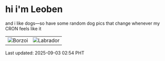 # hi i'm Leoben

and i like dogs—so have some random dog pics that change whenever my CRON feels like it

|  |  |
|--------|----------|
| ![Borzoi](https://random-dog-vercel.vercel.app/api/random-borzoi?v=1756839270) | ![Labrador](https://random-dog-vercel.vercel.app/api/random-labrador?v=1756839270) |

Last updated: 2025-09-03 02:54 PHT
